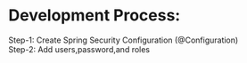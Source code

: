# Development Process:
Step-1: Create Spring Security Configuration (@Configuration) <br>
Step-2: Add users,password,and roles
